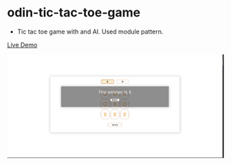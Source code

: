 # odin-tic-tac-toe-game

-   Tic tac toe game with and AI. Used module pattern.

<a href="https://gunesozdogan.github.io/odin-TicTacToe-game/" name="demo">Live Demo</a>

<img src="img/ksnip_20220625-225319.png">

